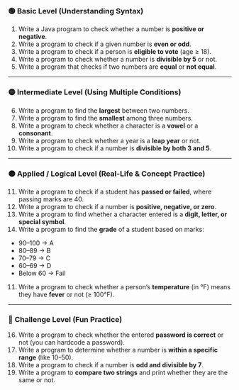 ### 🟢 **Basic Level (Understanding Syntax)**

1. Write a Java program to check whether a number is **positive or negative**.
2. Write a program to check if a given number is **even or odd**.
3. Write a program to check if a person is **eligible to vote** (age ≥ 18).
4. Write a program to check whether a number is **divisible by 5** or not.    
5. Write a program that checks if two numbers are **equal** or **not equal**.


---

### 🟡 **Intermediate Level (Using Multiple Conditions)**

6. Write a program to find the **largest** between two numbers.
7. Write a program to find the **smallest** among three numbers.
8. Write a program to check whether a character is a **vowel** or a **consonant**.
9. Write a program to check whether a year is a **leap year** or not.
10. Write a program to check if a number is **divisible by both 3 and 5**.

---

### 🟠 **Applied / Logical Level (Real-Life & Concept Practice)**

11. Write a program to check if a student has **passed or failed**, where passing marks are 40.
12. Write a program to check if a number is **positive, negative, or zero**.
 13. Write a program to find whether a character entered is a **digit, letter, or special symbol**.
14. Write a program to find the **grade** of a student based on marks:

- 90–100 → A
- 80–89 → B
- 70–79 → C
- 60–69 → D
- Below 60 → Fail

11. Write a program to check whether a person’s **temperature** (in °F) means they have **fever** or not (≥ 100°F).

---

### 🔵 **Challenge Level (Fun Practice)**

16. Write a program to check whether the entered **password is correct** or not (you can hardcode a password).
17. Write a program to determine whether a number is **within a specific range** (like 10–50).
18. Write a program to check if a number is **odd and divisible by 7**.
19. Write a program to **compare two strings** and print whether they are the same or not.
